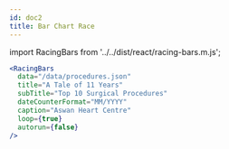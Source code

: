 ```yaml
---
id: doc2
title: Bar Chart Race
---
```


import RacingBars from '../../dist/react/racing-bars.m.js';

<RacingBars 
  data="/data/procedures.json"
  title="A Tale of 11 Years"
  subTitle="Top 10 Surgical Procedures"
  dateCounterFormat="MM/YYYY"
  caption="Aswan Heart Centre"
  loop={true}
  autorun={false}
/>

```jsx {3} title="react-component.js"
<RacingBars
  data="/data/procedures.json"
  title="A Tale of 11 Years"
  subTitle="Top 10 Surgical Procedures"
  dateCounterFormat="MM/YYYY"
  caption="Aswan Heart Centre"
  loop={true}
  autorun={false}
/>
```
